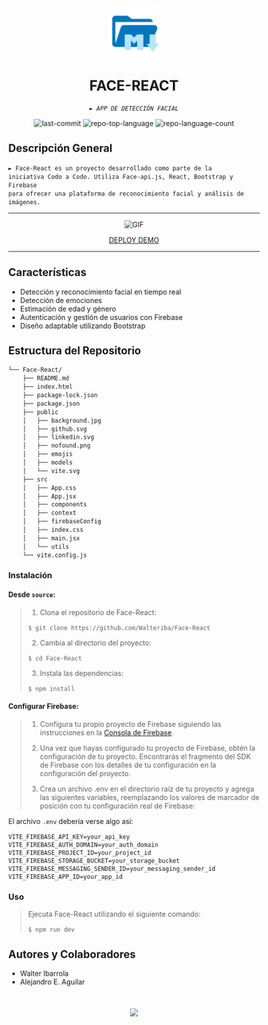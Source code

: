 <p align="center">
  <img src="https://raw.githubusercontent.com/PKief/vscode-material-icon-theme/ec559a9f6bfd399b82bb44393651661b08aaf7ba/icons/folder-markdown-open.svg" width="100" alt="project-logo">
</p>
<p align="center">
    <h1 align="center">FACE-REACT</h1>
</p>
<p align="center">
    <em><code>► APP DE DETECCIÓN FACIAL</code></em>
</p>
<p align="center">
	<img src="https://img.shields.io/github/last-commit/Walteriba/Face-React?style=default&logo=git&logoColor=white&color=0080ff" alt="last-commit">
	<img src="https://img.shields.io/github/languages/top/Walteriba/Face-React?style=default&color=0080ff" alt="repo-top-language">
	<img src="https://img.shields.io/github/languages/count/Walteriba/Face-React?style=default&color=0080ff" alt="repo-language-count">
<p>
<p align="center">
	
</p>

##  Descripción General

<code>► Face-React es un proyecto desarrollado como parte de la iniciativa Codo a Codo. Utiliza Face-api.js, React, Bootstrap y Firebase para ofrecer una plataforma de reconocimiento facial y análisis de imágenes.
</code>

---
<p align="center">
    <img src="https://media.giphy.com/media/v1.Y2lkPTc5MGI3NjExYWgyOWx2M2xwcGc4ZWxidXExejdpc2RuaWF5cmF3ZmhhZDBuenN4eCZlcD12MV9pbnRlcm5hbF9naWZfYnlfaWQmY3Q9Zw/kEW9PJGXp9uJmw5wRA/giphy.gif" alt="GIF">
</p>

<p align="center">
  <a href="https://face-react.vercel.app/">DEPLOY DEMO</a>
</p>

---

##  Características

   
- Detección y reconocimiento facial en tiempo real
- Detección de emociones
- Estimación de edad y género
- Autenticación y gestión de usuarios con Firebase
- Diseño adaptable utilizando Bootstrap




##  Estructura del Repositorio
```sh
└── Face-React/
    ├── README.md
    ├── index.html
    ├── package-lock.json
    ├── package.json
    ├── public
    │   ├── background.jpg
    │   ├── github.svg
    │   ├── linkedin.svg
    │   ├── nofound.png
    │   ├── emojis
    │   ├── models
    │   └── vite.svg
    ├── src
    │   ├── App.css
    │   ├── App.jsx
    │   ├── components
    │   ├── context
    │   ├── firebaseConfig
    │   ├── index.css
    │   ├── main.jsx
    │   └── utils
    └── vite.config.js
```

### Instalación

#### Desde `source`:

> 1. Clona el repositorio de Face-React:
> ```console
> $ git clone https://github.com/Walteriba/Face-React
> ```
>
> 2. Cambia al directorio del proyecto:
> ```console
> $ cd Face-React
> ```
>
> 3. Instala las dependencias:
> ```console
> $ npm install
> ```

#### Configurar Firebase:

> 1. Configura tu propio proyecto de Firebase siguiendo las instrucciones en la [Consola de Firebase](https://console.firebase.google.com/).
>
> 2. Una vez que hayas configurado tu proyecto de Firebase, obtén la configuración de tu proyecto. Encontrarás el fragmento del SDK de Firebase con los detalles de tu configuración en la configuración del proyecto.
>
> 3. Crea un archivo .env en el directorio raíz de tu proyecto y agrega las siguientes variables, reemplazando los valores de marcador de posición con tu configuración real de Firebase:

El archivo `.env` debería verse algo así:
```env
VITE_FIREBASE_API_KEY=your_api_key
VITE_FIREBASE_AUTH_DOMAIN=your_auth_domain
VITE_FIREBASE_PROJECT_ID=your_project_id
VITE_FIREBASE_STORAGE_BUCKET=your_storage_bucket
VITE_FIREBASE_MESSAGING_SENDER_ID=your_messaging_sender_id
VITE_FIREBASE_APP_ID=your_app_id

```

###  Uso

> Ejecuta Face-React utilizando el siguiente comando:
> ```console
> $ npm run dev
> ```


## Autores y Colaboradores

- Walter Ibarrola
- Alejandro E. Aguilar

<br>
<p align="center">
   <a href="https://github.com/Walteriba/Face-React/graphs/contributors">
      <img src="https://contrib.rocks/image?repo=Walteriba/Face-React">
   </a>
</p>
</details>
